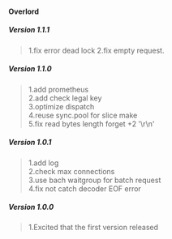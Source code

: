 #### Overlord
##### Version 1.1.1
> 1.fix error dead lock
> 2.fix empty request.
##### Version 1.1.0
> 1.add prometheus  
> 2.add check legal key  
> 3.optimize dispatch  
> 4.reuse sync.pool for slice make  
> 5.fix read bytes length forget +2 '\r\n'  

##### Version 1.0.1
> 1.add log  
> 2.check max connections  
> 3.use bach waitgroup for batch request  
> 4.fix not catch decoder EOF error  

##### Version 1.0.0
> 1.Excited that the first version released  
